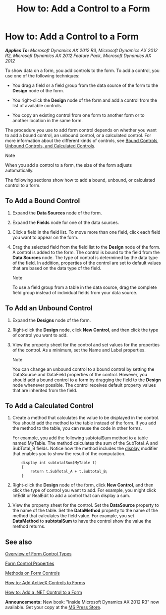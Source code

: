 ﻿---
title: 'How to: Add a Control to a Form'
TOCTitle: 'How to: Add a Control to a Form'
ms:assetid: 988e5e3f-d137-4546-9118-89a15ee2fbf0
ms:mtpsurl: https://msdn.microsoft.com/en-us/library/Aa844912(v=AX.60)
ms:contentKeyID: 35247968
ms.date: 05/18/2015
mtps_version: v=AX.60
---

# How to: Add a Control to a Form 


_**Applies To:** Microsoft Dynamics AX 2012 R3, Microsoft Dynamics AX 2012 R2, Microsoft Dynamics AX 2012 Feature Pack, Microsoft Dynamics AX 2012_

To show data on a form, you add controls to the form. To add a control, you use one of the following techniques:

  - You drag a field or a field group from the data source of the form to the **Design** node of the form.

  - You right-click the **Design** node of the form and add a control from the list of available controls.

  - You copy an existing control from one form to another form or to another location in the same form.

The procedure you use to add form control depends on whether you want to add a bound control, an unbound control, or a calculated control. For more information about the different kinds of controls, see [Bound Controls, Unbound Controls, and Calculated Controls](bound-controls-unbound-controls-and-calculated-controls.md).


> [!NOTE]
> <P>When you add a control to a form, the size of the form adjusts automatically.</P>



The following sections show how to add a bound, unbound, or calculated control to a form.

## To Add a Bound Control

1.  Expand the **Data Sources** node of the form.

2.  Expand the **Fields** node for one of the data sources.

3.  Click a field in the field list. To move more than one field, click each field you want to appear on the form.

4.  Drag the selected field from the field list to the **Design** node of the form. A control is added to the form. The control is bound to the field from the **Data Sources** node. The type of control is determined by the data type of the field. In addition, properties of the control are set to default values that are based on the data type of the field.
    

    > [!NOTE]
    > <P>To use a field group from a table in the data source, drag the complete field group instead of individual fields from your data source.</P>



## To Add an Unbound Control

1.  Expand the **Designs** node of the form.

2.  Right-click the **Design** node, click **New Control**, and then click the type of control you want to add.

3.  View the property sheet for the control and set values for the properties of the control. As a minimum, set the Name and Label properties.
    

    > [!NOTE]
    > <P>You can change an unbound control to a bound control by setting the DataSource and DataField properties of the control. However, you should add a bound control to a form by dragging the field to the <STRONG>Design</STRONG> node whenever possible. The control receives default property values that are inherited from the field.</P>



## To Add a Calculated Control

1.  Create a method that calculates the value to be displayed in the control. You should add the method to the table instead of the form. If you add the method to the table, you can reuse the code in other forms.
    
    For example, you add the following subtotalSum method to a table named MyTable. The method calculates the sum of the SubTotal\_A and SubTotal\_B fields. Notice how the method includes the [display](using-the-display-method-modifier.md) modifier that enables you to show the result of the computation.
    ```X++  
        display int subtotalSum(MyTable t)
        {
            return t.SubTotal_A + t.Subtotal_B;
        }
    ```
2.  Right-click the **Design** node of the form, click **New Control**, and then click the type of control you want to add. For example, you might click IntEdit or RealEdit to add a control that can display a sum.

3.  View the property sheet for the control. Set the **DataSource** property to the name of the table. Set the **DataMethod** property to the name of the method that calculates the field value. For example, you set **DataMethod** to **subtotalSum** to have the control show the value the method returns.

## See also

[Overview of Form Control Types](overview-of-form-control-types.md)

[Form Control Properties](form-control-properties.md)

[Methods on Form Controls](methods-on-form-controls.md)

[How to: Add ActiveX Controls to Forms](how-to-add-activex-controls-to-forms.md)

[How to: Add a .NET Control to a Form](how-to-add-a-net-control-to-a-form.md)

  
**Announcements:** New book: "Inside Microsoft Dynamics AX 2012 R3" now available. Get your copy at the [MS Press Store](https://www.microsoftpressstore.com/store/inside-microsoft-dynamics-ax-2012-r3-9780735685109).

